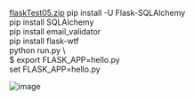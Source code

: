 [flaskTest05.zip](https://github.com/s108000389/File-temporary-storage/files/6595305/flaskTest05.zip)
pip install -U Flask-SQLAlchemy \
pip install SQLAlchemy \
pip install email_validator \
pip install flask-wtf \
python run.py \ \
$ export FLASK_APP=hello.py \
set FLASK_APP=hello.py 

![image](https://user-images.githubusercontent.com/79491888/120738846-1d3d0e80-c523-11eb-9c21-8c0be534d917.png)
